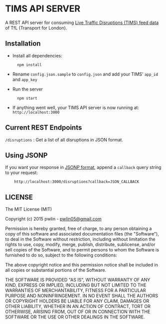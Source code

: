 TIMS API SERVER
===============

A REST API server for consuming [Live Traffic Disruptions (TIMS) feed data](https://api-portal.tfl.gov.uk/docs) of TfL (Transport for London).

Installation
------------
- Install all dependencies:

        npm install
- Rename `config.json.sample` to `config.json` and add your TIMS' `app_id` and `app_key`
- Run the server

        npm start
- If anything went well, your TIMS API server is now running at: `http://localhost:3000`

Current REST Endpoints
----------------------

`/disruptions` : Get a list of all disruptions in JSON format.

Using JSONP
-----------

If you want your response in [JSONP format](https://en.wikipedia.org/wiki/JSONP), append a `callback` query string to your request:

        http://localhost:3000/disruptions?callback=JSON_CALLBACK


LICENSE
--------
The MIT License (MIT)

Copyright (c) 2015 pwlin - pwlin05@gmail.com

Permission is hereby granted, free of charge, to any person obtaining a copy of
this software and associated documentation files (the "Software"), to deal in
the Software without restriction, including without limitation the rights to
use, copy, modify, merge, publish, distribute, sublicense, and/or sell copies of
the Software, and to permit persons to whom the Software is furnished to do so,
subject to the following conditions:

The above copyright notice and this permission notice shall be included in all
copies or substantial portions of the Software.

THE SOFTWARE IS PROVIDED "AS IS", WITHOUT WARRANTY OF ANY KIND, EXPRESS OR
IMPLIED, INCLUDING BUT NOT LIMITED TO THE WARRANTIES OF MERCHANTABILITY, FITNESS
FOR A PARTICULAR PURPOSE AND NONINFRINGEMENT. IN NO EVENT SHALL THE AUTHORS OR
COPYRIGHT HOLDERS BE LIABLE FOR ANY CLAIM, DAMAGES OR OTHER LIABILITY, WHETHER
IN AN ACTION OF CONTRACT, TORT OR OTHERWISE, ARISING FROM, OUT OF OR IN
CONNECTION WITH THE SOFTWARE OR THE USE OR OTHER DEALINGS IN THE SOFTWARE.


